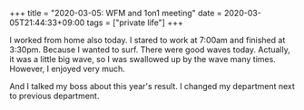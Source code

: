 +++
title =  "2020-03-05: WFM and 1on1 meeting"
date = 2020-03-05T21:44:33+09:00
tags = ["private life"]
+++

I worked from home also today.
I stared to work at 7:00am and finished at 3:30pm.
Because I wanted to surf.
There were good waves today.
Actually, it was a little big wave, so I was swallowed up by the wave many times.
However, I enjoyed very much.

And I talked my boss about this year's result.
I changed my department next to previous department.
